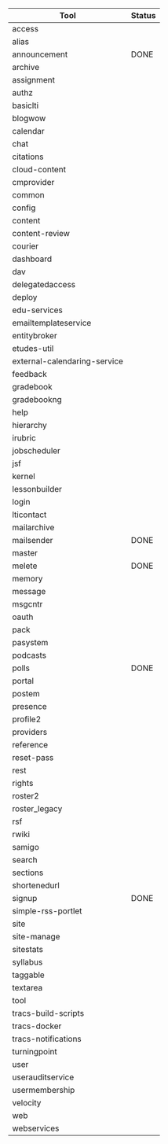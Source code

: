 
| Tool          | Status        |
| ------------- | ------------- |
| access        |               |
| alias         |               |
| announcement  |    DONE       |
| archive       ||
| assignment    ||
| authz         ||
|	basiclti	|		|
|	blogwow	|		|
|	calendar	|		|
|	chat	|		|
|	citations	|		|
|	cloud-content	|		|
|	cmprovider	|		|
|	common	|		|
|	config	|		|
|	content	|		|
|	content-review	|		|
|	courier	|		|
|	dashboard	|		|
|	dav	|		|
|	delegatedaccess	|		|
|	deploy	|		|
|	edu-services	|		|
|	emailtemplateservice	|		|
|	entitybroker	|		|
|	etudes-util	|		|
|	external-calendaring-service	|		|
|	feedback	|		|
|	gradebook	|		|
|	gradebookng	|		|
|	help	|		|
|	hierarchy	|		|
|	irubric	|		|
|	jobscheduler	|		|
|	jsf	|		|
|	kernel	|		|
|	lessonbuilder	|		|
|	login	|		|
|	lticontact	|		|
|	mailarchive	|		|
|	mailsender	|	DONE	|
|	master	|		|
|	melete	|	DONE	|
|	memory	|		|
|	message	|		|
|	msgcntr	|		|
|	oauth	|		|
|	pack	|		|
|	pasystem	|		|
|	podcasts	|		|
|	polls	|	DONE	|
|	portal	|		|
|	postem	|		|
|	presence	|		|
|	profile2	|		|
|	providers	|		|
|	reference	|		|
|	reset-pass	|		|
|	rest	|		|
|	rights	|		|
|	roster2	|		|
|	roster_legacy	|		|
|	rsf	|		|
|	rwiki	|		|
|	samigo	|		|
|	search	|		|
|	sections	|		|
|	shortenedurl	|		|
|	signup	|	DONE	|
|	simple-rss-portlet	|		|
|	site	|		|
|	site-manage	|		|
|	sitestats	|		|
|	syllabus	|		|
|	taggable	|		|
|	textarea	|		|
|	tool	|		|
|	tracs-build-scripts	|		|
|	tracs-docker	|		|
|	tracs-notifications	|		|
|	turningpoint	|		|
|	user	|		|
|	userauditservice	|		|
|	usermembership	|		|
|	velocity	|		|
|	web	|		|
|	webservices	|		|
